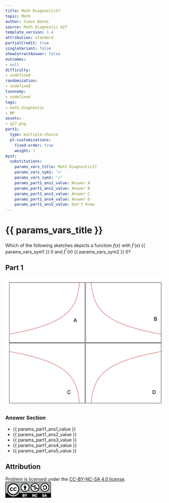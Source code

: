 ```yaml
---
title: Math Diagnostic27
topic: Math
author: Simon Bates
source: Math Diagnostic Q27
template_version: 1.4
attribution: standard
partialCredit: true
singleVariant: false
showCorrectAnswer: false
outcomes:
- null
difficulty:
- undefined
randomization:
- undefined
taxonomy:
- undefined
tags:
- math_diagnostic
- MP
assets:
- q27.png
part1:
  type: multiple-choice
  pl-customizations:
    fixed-order: true
    weight: 1
myst:
  substitutions:
    params_vars_title: Math Diagnostic27
    params_vars_sym1: '>'
    params_vars_sym2: '>'
    params_part1_ans1_value: Answer A
    params_part1_ans2_value: Answer B
    params_part1_ans3_value: Answer C
    params_part1_ans4_value: Answer D
    params_part1_ans5_value: Don't Know
---
```

# {{ params_vars_title }}
Which of the following sketches depicts a function $f(x)$ with $f^{'}(x)$ {{ params_vars_sym1 }} $0$ and $f^{''}(x)$ {{ params_vars_sym2 }} $0$?

## Part 1

<img src = "q27.png" alt = "Graph A is increasing with increasing slope, graph B is decreasing with decreasing slope, graph C is decreasing with increasing slope, and graph D is increasing with decreasing slope" width = 500px>

### Answer Section

- {{ params_part1_ans1_value }}
- {{ params_part1_ans2_value }}
- {{ params_part1_ans3_value }}
- {{ params_part1_ans4_value }}
- {{ params_part1_ans5_value }}

## Attribution

Problem is licensed under the [CC-BY-NC-SA 4.0 license](https://creativecommons.org/licenses/by-nc-sa/4.0/).<br> ![The Creative Commons 4.0 license requiring attribution-BY, non-commercial-NC, and share-alike-SA license.](https://raw.githubusercontent.com/firasm/bits/master/by-nc-sa.png)